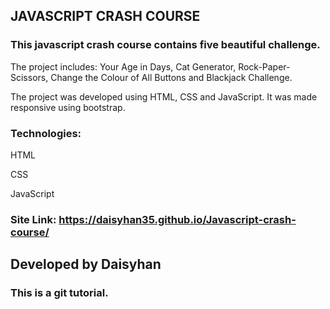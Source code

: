 ## JAVASCRIPT CRASH COURSE

### This javascript crash course contains five beautiful challenge.

The project includes: Your Age in Days, Cat Generator, Rock-Paper-Scissors, Change the Colour of All Buttons and Blackjack Challenge.

The project was developed using HTML, CSS and JavaScript. It was made responsive using bootstrap.

### Technologies:
HTML

CSS

JavaScript

### Site Link: https://daisyhan35.github.io/Javascript-crash-course/


## Developed by Daisyhan

### This is a git tutorial.